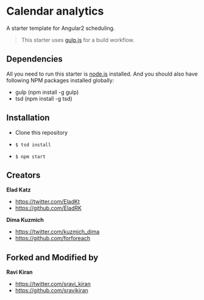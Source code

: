 # Calendar analytics 

A starter template for Angular2 scheduling.

> This starter uses [gulp.js](http://gulpjs.com/) for a build workflow.

## Dependencies

All you need to run this starter is [node.js](https://nodejs.org/) installed. And you should also have following NPM packages installed globally:

  - gulp (npm install -g gulp)
  - tsd (npm install -g tsd)
  
## Installation
* Clone this repository

* `$ tsd install`
* `$ npm start`

## Creators

**Elad Katz**

- <https://twitter.com/EladKt>
- <https://github.com/EladRK>

**Dima Kuzmich**

- <https://twitter.com/kuzmich_dima>
- <https://github.com/forforeach>

## Forked and Modified by
  
**Ravi Kiran**

- <https://twitter.com/sravi_kiran>
- <https://github.com/sravikiran>
